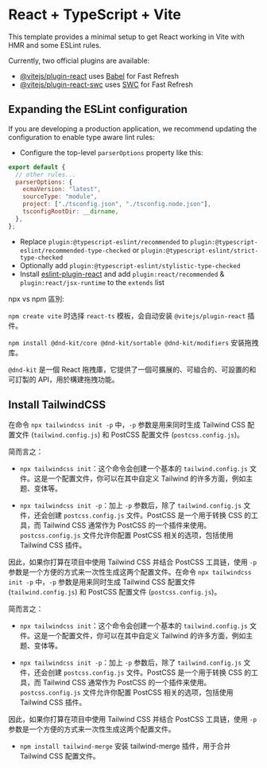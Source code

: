 # React + TypeScript + Vite

This template provides a minimal setup to get React working in Vite with HMR and some ESLint rules.

Currently, two official plugins are available:

- [@vitejs/plugin-react](https://github.com/vitejs/vite-plugin-react/blob/main/packages/plugin-react/README.md) uses [Babel](https://babeljs.io/) for Fast Refresh
- [@vitejs/plugin-react-swc](https://github.com/vitejs/vite-plugin-react-swc) uses [SWC](https://swc.rs/) for Fast Refresh

## Expanding the ESLint configuration

If you are developing a production application, we recommend updating the configuration to enable type aware lint rules:

- Configure the top-level `parserOptions` property like this:

```js
export default {
  // other rules...
  parserOptions: {
    ecmaVersion: "latest",
    sourceType: "module",
    project: ["./tsconfig.json", "./tsconfig.node.json"],
    tsconfigRootDir: __dirname,
  },
};
```

- Replace `plugin:@typescript-eslint/recommended` to `plugin:@typescript-eslint/recommended-type-checked` or `plugin:@typescript-eslint/strict-type-checked`
- Optionally add `plugin:@typescript-eslint/stylistic-type-checked`
- Install [eslint-plugin-react](https://github.com/jsx-eslint/eslint-plugin-react) and add `plugin:react/recommended` & `plugin:react/jsx-runtime` to the `extends` list

npx vs npm 區別:

`npm create vite` 时选择 `react-ts` 模板，会自动安装 `@vitejs/plugin-react` 插件。

`npm install @dnd-kit/core @dnd-kit/sortable @dnd-kit/modifiers` 安装拖拽库。

`@dnd-kit` 是一個 React 拖拽庫，它提供了一個可擴展的、可組合的、可設置的和可訂製的 API，用於構建拖拽功能。

## Install TailwindCSS

在命令 `npx tailwindcss init -p` 中，`-p` 参数是用来同时生成 Tailwind CSS 配置文件 (`tailwind.config.js`) 和 PostCSS 配置文件 (`postcss.config.js`)。

简而言之：

- `npx tailwindcss init`：这个命令会创建一个基本的 `tailwind.config.js` 文件。这是一个配置文件，你可以在其中自定义 Tailwind 的许多方面，例如主题、变体等。

- `npx tailwindcss init -p`：加上 `-p` 参数后，除了 `tailwind.config.js` 文件，还会创建 `postcss.config.js` 文件。PostCSS 是一个用于转换 CSS 的工具，而 Tailwind CSS 通常作为 PostCSS 的一个插件来使用。`postcss.config.js` 文件允许你配置 PostCSS 相关的选项，包括使用 Tailwind CSS 插件。

因此，如果你打算在项目中使用 Tailwind CSS 并结合 PostCSS 工具链，使用 `-p` 参数是一个方便的方式来一次性生成这两个配置文件。在命令 `npx tailwindcss init -p` 中，`-p` 参数是用来同时生成 Tailwind CSS 配置文件 (`tailwind.config.js`) 和 PostCSS 配置文件 (`postcss.config.js`)。

简而言之：

- `npx tailwindcss init`：这个命令会创建一个基本的 `tailwind.config.js` 文件。这是一个配置文件，你可以在其中自定义 Tailwind 的许多方面，例如主题、变体等。

- `npx tailwindcss init -p`：加上 `-p` 参数后，除了 `tailwind.config.js` 文件，还会创建 `postcss.config.js` 文件。PostCSS 是一个用于转换 CSS 的工具，而 Tailwind CSS 通常作为 PostCSS 的一个插件来使用。`postcss.config.js` 文件允许你配置 PostCSS 相关的选项，包括使用 Tailwind CSS 插件。

因此，如果你打算在项目中使用 Tailwind CSS 并结合 PostCSS 工具链，使用 `-p` 参数是一个方便的方式来一次性生成这两个配置文件。

- `npm install tailwind-merge` 安装 tailwind-merge 插件，用于合并 Tailwind CSS 配置文件。
